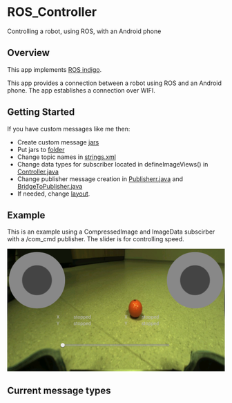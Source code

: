 # ROS_Controller
Controlling a robot, using ROS, with an Android phone <br>

## Overview
This app implements [ROS indigo](http://wiki.ros.org/android).

This app provides a connection between a robot using ROS and an Android phone. The app establishes a connection over WIFI.

## Getting Started
If you have custom messages like me then:
* Create custom message [jars](http://wiki.ros.org/rosjava/Tutorials/hydro/Unofficial%20Messages)
* Put jars to [folder](https://github.com/erkihindo/ROS_Controller/tree/master/src/android_ROS/controller/libs)
* Change topic names in  [strings.xml](https://github.com/erkihindo/ROS_Controller/blob/master/src/android_ROS/controller/src/main/res/values/strings.xml)
* Change data types for subscriber located in defineImageViews() in [Controller.java](https://github.com/erkihindo/ROS_Controller/blob/master/src/android_ROS/controller/src/main/java/com/github/ros_java/android_ROS/controller/Controller.java) 
* Change publisher message creation in [Publisherr.java](https://github.com/erkihindo/ROS_Controller/blob/master/src/android_ROS/controller/src/main/java/com/github/ros_java/android_ROS/controller/Publisherr.java) and [BridgeToPublisher.java](https://github.com/erkihindo/ROS_Controller/blob/master/src/android_ROS/controller/src/main/java/com/github/ros_java/android_ROS/controller/BridgeToPublisher.java)
* If needed, change [layout](https://github.com/erkihindo/ROS_Controller/blob/master/src/android_ROS/controller/src/main/res/layout/main.xml). 

## Example

This is an example using a CompressedImage and ImageData subscirber with a /com_cmd publisher. The slider is for controlling speed.

![Ros Controller](/media/screenshots/Screenshot1.png?raw=true "Ros controller")

## Current message types




